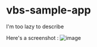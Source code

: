 # vbs-sample-app
I'm too lazy to describe

Here's a screenshot :
![image](https://user-images.githubusercontent.com/70018300/208315669-992b34f1-ab51-46ab-8af6-42193ae16542.png)
